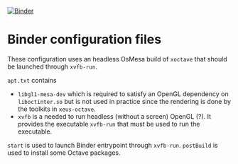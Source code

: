 [![Binder](https://mybinder.org/badge_logo.svg)](https://mybinder.org/v2/gh/ubik60/xeus-octave/main)

# Binder configuration files

These configuration uses an headless OsMesa build of ``xoctave`` that should be
launched through ``xvfb-run``.

``apt.txt`` contains
- ``libgl1-mesa-dev`` which is required to satisfy an OpenGL dependency on ``liboctinter.so``
  but is not used in practice since the rendering is done by the toolkits in ``xeus-octave``.
- ``xvfb`` is a needed to run headless (without a screen) OpenGL (?).
  It provides the executable ``xvfb-run`` that must be used to run the executable.

``start`` is used to launch Binder entrypoint through ``xvfb-run``.
``postBuild`` is used to install some Octave packages.

